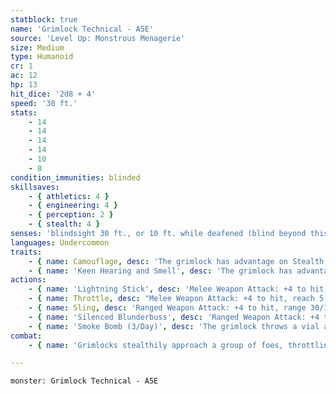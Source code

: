 ```yaml
---
statblock: true
name: 'Grimlock Technical - A5E'
source: 'Level Up: Monstrous Menagerie'
size: Medium
type: Humanoid
cr: 1
ac: 12
hp: 13
hit_dice: '2d8 + 4'
speed: '30 ft.'
stats:
    - 14
    - 14
    - 14
    - 14
    - 10
    - 8
condition_immunities: blinded
skillsaves:
    - { athletics: 4 }
    - { engineering: 4 }
    - { perception: 2 }
    - { stealth: 4 }
senses: 'blindsight 30 ft., or 10 ft. while deafened (blind beyond this radius), passive Perception 14'
languages: Undercommon
traits:
    - { name: Camouflage, desc: 'The grimlock has advantage on Stealth checks made to hide in rocky terrain.' }
    - { name: 'Keen Hearing and Smell', desc: 'The grimlock has advantage on Perception checks that rely on hearing or smell.' }
actions:
    - { name: 'Lightning Stick', desc: 'Melee Weapon Attack: +4 to hit, reach 5 ft., one target. Hit: 5 (1d6 + 2) bludgeoning damage plus 3 (1d6) lightning damage.' }
    - { name: Throttle, desc: "Melee Weapon Attack: +4 to hit, reach 5 ft., one creature. Hit: 4 (1d4 + 2) bludgeoning damage, and the target is grappled (escape DC 12) and can't breathe. Until this grapple ends, the grimlock can't use any attack other than throttle and only against the grappled target, and it makes this attack with advantage." }
    - { name: Sling, desc: 'Ranged Weapon Attack: +4 to hit, range 30/120 ft., one target. Hit: 4 (1d4 + 2) bludgeoning damage.' }
    - { name: 'Silenced Blunderbuss', desc: 'Ranged Weapon Attack: +4 to hit, range 30/120 ft., one target. Hit: 11 (2d8 + 2) piercing damage. The blunderbuss fires with a cloud of smoke and a quiet pop that can be heard from 30 feet away. It requires an action to reload the blunderbuss.' }
    - { name: 'Smoke Bomb (3/Day)', desc: 'The grimlock throws a vial at a point up to 20 feet away. The area within 30 feet of that point is heavily obscured for 1 minute or until cleared by a strong wind.' }
combat:
    - { name: 'Grimlocks stealthily approach a group of foes, throttling and dragging them off one at a time', desc: 'In a pitched battle, grimlocks are adept at determining which creatures are moving hesitantly (blinded by darkness or other effects) and attacking those targets. After two rounds of face-to-face combat, grimlocks retreat, tracking their foes from a distance and attacking again when surprise is on their side.' }

---
```

```statblock
monster: Grimlock Technical - A5E
```
